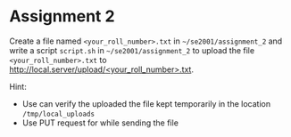 # Assignment 2

Create a file named `<your_roll_number>.txt` in `~/se2001/assignment_2` and write a script `script.sh` in `~/se2001/assignment_2` to upload the file `<your_roll_number>.txt` to [http://local.server/upload/<your_roll_number>.txt](http://local.server/upload/<your_roll_number>.txt).

Hint: 
- Use can verify the uploaded the file kept temporarily in the location `/tmp/local_uploads`
- Use PUT request for while sending the file
